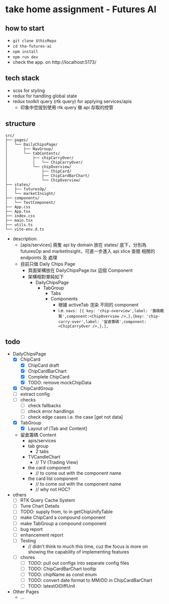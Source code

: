 # take home assignment - Futures AI

## how to start
- `git clone $thisRepo`
- `cd tha-futures-ai`
- `npm install`
- `npm run dev`
- check the app. on http://localhost:5173/

## tech stack
- scss for styling
- redux for handling global state
- redux toolkit query (rtk query) for applying services/apis
  - 印象中您提到使用 rtk query 做 api 存取的控管

## structure
```
src/
├── pages/
│   └── DailyChipsPage/
│       ├── NavGroup/
│       └── tabContents/
│           ├── chipCarryOver/
│           │   └── ChipCarryOver/
│           └── chipOverview/
│               ├── ChipCard/
│               ├── ChipCardBarChart/
│               └── ChipOverview/
├── states/
│   ├── futuresOp/
│   └── marketInsight/
├── components/
│   └── TestComponent/
├── App.css
├── App.tsx
├── index.css
├── main.tsx
├── utils.ts
└── vite-env.d.ts
```
- description
  - [apis/services] 兩隻 api by domain 放在 states/ 底下，分別為 futuresOp and marketInsight，可進一步進入 api slice 查閱 相關的 endpoints 及 處理
  - 目前只做 Daily Chips Page
    - 頁面架構放在 DailyChipsPage.tsx 這個 Component
    - 架構相對單純如下
      - DailyChipsPage
        - TabGroup
          - Tabs
          - Components
            - 根據 activeTab 渲染 不同的 component
            - i.e. `navs: [{ key: 'chip-overview',label: '籌碼概覽',component:<ChipOverview />,},{key: 'chip-carry-over',label: '留倉籌碼',component: <ChipCarryOver />,},],`

## todo
- DailyChipsPage
  - [x] ChipCard
    - [x] ChipCard draft
    - [x] ChipCardBarChart
    - [x] Complete ChipCard
    - [x] TODO: remove mockChipData
  - [x] ChipCardGroup
  - [ ] extract config
  - [ ] checks
    - [ ] check fallbacks
    - [ ] check error handlings
    - [ ] check edge cases i.e. the case [get not data]
  - [x] TabGroup
    - [x] Layout of [Tab and Content]
  - 留倉籌碼 Content
    - apis/services
    - tab group
      - 2 tabs
    - TVCandleChart
      - // TV (Trading View)
    - the card component 
      - // to come out with the component name
    - the card list component 
      - // to come out with the component name
      - // why not HOC?
- others
  - [ ] RTK Query Cache System
  - [ ] Tune Chart Details
  - [ ] TODO: supply from, to in getChipUnifyTable
  - [ ] make ChipCard a compound component
  - [ ] make TabGroup a compound component
  - [ ] bug report
  - [ ] enhancement report
  - [ ] Testing 
    - // didn't think to much this time, cuz the focus is more on showing the capability of implementing features
  - [ ] chores
    - [ ] TODO: pull out configs into separate config files
    - [ ] TODO: ChipCardBarChart tooltip
    - [ ] TODO: chipName as const enum
    - [ ] TODO: convert date format to MM/DD in ChipCardBarChart
    - [ ] TODO: latestOiDiffUnit
- Other Pages
  - ...
